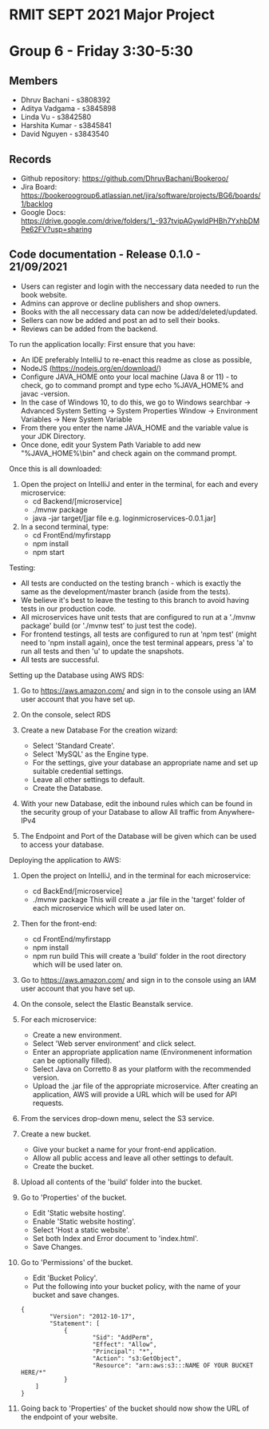 # RMIT SEPT 2021 Major Project

# Group 6 - Friday 3:30-5:30

## Members
* Dhruv Bachani     - s3808392
* Aditya Vadgama    - s3845898
* Linda Vu          - s3842580
* Harshita Kumar    - s3845841 
* David Nguyen      - s3843540

## Records

* Github repository: https://github.com/DhruvBachani/Bookeroo/
* Jira Board: https://bookeroogroup6.atlassian.net/jira/software/projects/BG6/boards/1/backlog
* Google Docs: https://drive.google.com/drive/folders/1_-937tvipAGywIdPHBh7YxhbDMPe62FV?usp=sharing
	
## Code documentation - Release 0.1.0 - 21/09/2021
* Users can register and login with the neccessary data needed to run the book website.
* Admins can approve or decline publishers and shop owners.
* Books with the all neccessary data can now be added/deleted/updated.
* Sellers can now be added and post an ad to sell their books.
* Reviews can be added from the backend. 
  
To run the application locally:
First ensure that you have:
- An IDE preferably IntelliJ to re-enact this readme as close as possible, 
- NodeJS (https://nodejs.org/en/download/)
- Configure JAVA_HOME onto your local machine (Java 8 or 11) - to check, go to command prompt and type echo %JAVA_HOME% and javac -version. 
- 	In the case of Windows 10, to do this, we go to Windows searchbar -> Advanced System Setting -> System Properties Window -> Environment Variables -> New System Variable
- 	From there you enter the name JAVA_HOME and the variable value is your JDK Directory.
- 	Once done, edit your System Path Variable to add new "%JAVA_HOME%\bin" and check again on the command prompt.

Once this is all downloaded:
1. Open the project on IntelliJ and enter in the terminal, for each and every microservice:
	- cd Backend/[microservice]
	- ./mvnw package
	- java -jar target/[jar file e.g. loginmicroservices-0.0.1.jar]
2. In a second terminal, type:
	- cd FrontEnd/myfirstapp
	- npm install
	- npm start

Testing:
- All tests are conducted on the testing branch - which is exactly the same as the development/master branch (aside from the tests).
- We believe it's best to leave the testing to this branch to avoid having tests in our production code. 
- All microservices have unit tests that are configured to run at a './mvnw package' build (or './mvnw test' to just test the code).
- For frontend testings, all tests are configured to run at 'npm test' (might need to 'npm install again), once the test terminal appears, press 'a' to run all tests and then 'u' to update the snapshots.
- All tests are successful.

Setting up the Database using AWS RDS:
1. Go to https://aws.amazon.com/ and sign in to the console using an IAM user account that you have set up.

2. On the console, select RDS

3. Create a new Database
	For the creation wizard:
	- Select 'Standard Create'.
	- Select 'MySQL' as the Engine type.
	- For the settings, give your database an appropriate name and set up suitable credential settings.
	- Leave all other settings to default.
	- Create the Database.

4. With your new Database, edit the inbound rules which can be found in the security group of your Database to allow All traffic from Anywhere-IPv4

5. The Endpoint and Port of the Database will be given which can be used to access your database.

Deploying the application to AWS:
1. Open the project on IntelliJ, and in the terminal for each microservice:
	- cd BackEnd/[microservice]
	- ./mvnw package
This will create a .jar file in the 'target' folder of each microservice which will be used later on.

2. Then for the front-end:
	- cd FrontEnd/myfirstapp
	- npm install
	- npm run build
This will create a 'build' folder in the root directory which will be used later on.

3. Go to https://aws.amazon.com/ and sign in to the console using an IAM user account that you have set up.

4. On the console, select the Elastic Beanstalk service.

5. For each microservice:
	- Create a new environment.
	- Select 'Web server environment' and click select.
	- Enter an appropriate application name (Environmenent information can be optionally filled).
	- Select Java on Corretto 8 as your platform with the recommended version.
	- Upload the .jar file of the appropriate microservice.
After creating an application, AWS will provide a URL which will be used for API requests.

6. From the services drop-down menu, select the S3 service.

7. Create a new bucket.
	- Give your bucket a name for your front-end application.
	- Allow all public access and leave all other settings to default.
	- Create the bucket.

8. Upload all contents of the 'build' folder into the bucket.

9. Go to 'Properties' of the bucket.
	- Edit 'Static website hosting'.
	- Enable 'Static website hosting'.
	- Select 'Host a static website'.
	- Set both Index and Error document to 'index.html'.
	- Save Changes.

10. Go to 'Permissions' of the bucket.
	- Edit 'Bucket Policy'.
	- Put the following into your bucket policy, with the name of your bucket and save changes.
	```
	{
    		"Version": "2012-10-17",
    		"Statement": [
        		{
            			"Sid": "AddPerm",
            			"Effect": "Allow",
            			"Principal": "*",
            			"Action": "s3:GetObject",
            			"Resource": "arn:aws:s3:::NAME OF YOUR BUCKET HERE/*"
        		}
    	]
	}
	```
11. Going back to 'Properties' of the bucket should now show the URL of the endpoint of your website.

